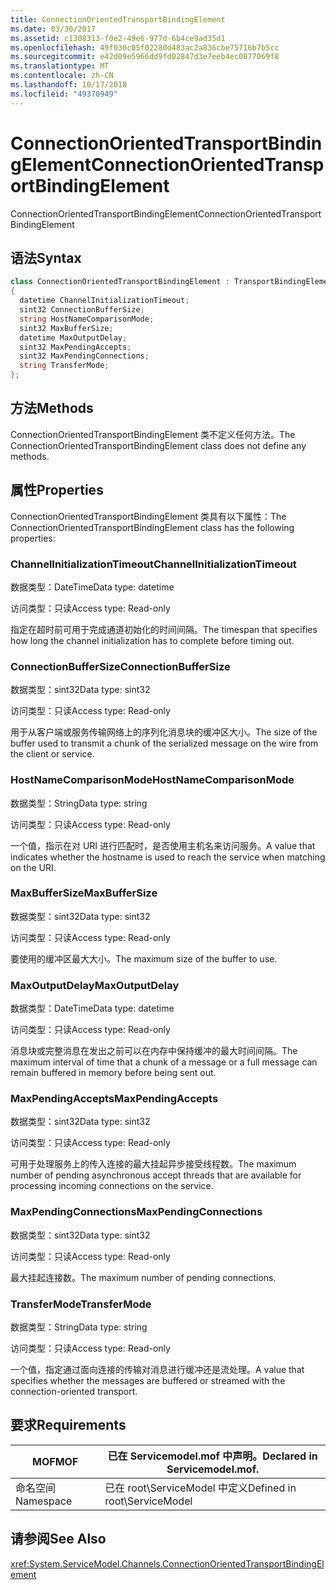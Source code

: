 ```yaml
---
title: ConnectionOrientedTransportBindingElement
ms.date: 03/30/2017
ms.assetid: c1308313-f0e2-49e6-977d-6b4ce9ad35d1
ms.openlocfilehash: 49f030c05f02280d483ac2a836cbe75716b7b5cc
ms.sourcegitcommit: e42d09e5966dd9fd02847d3e7eeb4ec0877069f8
ms.translationtype: MT
ms.contentlocale: zh-CN
ms.lasthandoff: 10/17/2018
ms.locfileid: "49370949"
---
```

# <a name="connectionorientedtransportbindingelement"></a><span data-ttu-id="af7ff-102">ConnectionOrientedTransportBindingElement</span><span class="sxs-lookup"><span data-stu-id="af7ff-102">ConnectionOrientedTransportBindingElement</span></span>
<span data-ttu-id="af7ff-103">ConnectionOrientedTransportBindingElement</span><span class="sxs-lookup"><span data-stu-id="af7ff-103">ConnectionOrientedTransportBindingElement</span></span>  
  
## <a name="syntax"></a><span data-ttu-id="af7ff-104">语法</span><span class="sxs-lookup"><span data-stu-id="af7ff-104">Syntax</span></span>  
  
```csharp
class ConnectionOrientedTransportBindingElement : TransportBindingElement  
{  
  datetime ChannelInitializationTimeout;  
  sint32 ConnectionBufferSize;  
  string HostNameComparisonMode;  
  sint32 MaxBufferSize;  
  datetime MaxOutputDelay;  
  sint32 MaxPendingAccepts;  
  sint32 MaxPendingConnections;  
  string TransferMode;  
};  
```  
  
## <a name="methods"></a><span data-ttu-id="af7ff-105">方法</span><span class="sxs-lookup"><span data-stu-id="af7ff-105">Methods</span></span>  
 <span data-ttu-id="af7ff-106">ConnectionOrientedTransportBindingElement 类不定义任何方法。</span><span class="sxs-lookup"><span data-stu-id="af7ff-106">The ConnectionOrientedTransportBindingElement class does not define any methods.</span></span>  
  
## <a name="properties"></a><span data-ttu-id="af7ff-107">属性</span><span class="sxs-lookup"><span data-stu-id="af7ff-107">Properties</span></span>  
 <span data-ttu-id="af7ff-108">ConnectionOrientedTransportBindingElement 类具有以下属性：</span><span class="sxs-lookup"><span data-stu-id="af7ff-108">The ConnectionOrientedTransportBindingElement class has the following properties:</span></span>  
  
### <a name="channelinitializationtimeout"></a><span data-ttu-id="af7ff-109">ChannelInitializationTimeout</span><span class="sxs-lookup"><span data-stu-id="af7ff-109">ChannelInitializationTimeout</span></span>  
 <span data-ttu-id="af7ff-110">数据类型：DateTime</span><span class="sxs-lookup"><span data-stu-id="af7ff-110">Data type: datetime</span></span>  
  
 <span data-ttu-id="af7ff-111">访问类型：只读</span><span class="sxs-lookup"><span data-stu-id="af7ff-111">Access type: Read-only</span></span>  
  
 <span data-ttu-id="af7ff-112">指定在超时前可用于完成通道初始化的时间间隔。</span><span class="sxs-lookup"><span data-stu-id="af7ff-112">The timespan that specifies how long the channel initialization has to complete before timing out.</span></span>  
  
### <a name="connectionbuffersize"></a><span data-ttu-id="af7ff-113">ConnectionBufferSize</span><span class="sxs-lookup"><span data-stu-id="af7ff-113">ConnectionBufferSize</span></span>  
 <span data-ttu-id="af7ff-114">数据类型：sint32</span><span class="sxs-lookup"><span data-stu-id="af7ff-114">Data type: sint32</span></span>  
  
 <span data-ttu-id="af7ff-115">访问类型：只读</span><span class="sxs-lookup"><span data-stu-id="af7ff-115">Access type: Read-only</span></span>  
  
 <span data-ttu-id="af7ff-116">用于从客户端或服务传输网络上的序列化消息块的缓冲区大小。</span><span class="sxs-lookup"><span data-stu-id="af7ff-116">The size of the buffer used to transmit a chunk of the serialized message on the wire from the client or service.</span></span>  
  
### <a name="hostnamecomparisonmode"></a><span data-ttu-id="af7ff-117">HostNameComparisonMode</span><span class="sxs-lookup"><span data-stu-id="af7ff-117">HostNameComparisonMode</span></span>  
 <span data-ttu-id="af7ff-118">数据类型：String</span><span class="sxs-lookup"><span data-stu-id="af7ff-118">Data type: string</span></span>  
  
 <span data-ttu-id="af7ff-119">访问类型：只读</span><span class="sxs-lookup"><span data-stu-id="af7ff-119">Access type: Read-only</span></span>  
  
 <span data-ttu-id="af7ff-120">一个值，指示在对 URI 进行匹配时，是否使用主机名来访问服务。</span><span class="sxs-lookup"><span data-stu-id="af7ff-120">A value that indicates whether the hostname is used to reach the service when matching on the URI.</span></span>  
  
### <a name="maxbuffersize"></a><span data-ttu-id="af7ff-121">MaxBufferSize</span><span class="sxs-lookup"><span data-stu-id="af7ff-121">MaxBufferSize</span></span>  
 <span data-ttu-id="af7ff-122">数据类型：sint32</span><span class="sxs-lookup"><span data-stu-id="af7ff-122">Data type: sint32</span></span>  
  
 <span data-ttu-id="af7ff-123">访问类型：只读</span><span class="sxs-lookup"><span data-stu-id="af7ff-123">Access type: Read-only</span></span>  
  
 <span data-ttu-id="af7ff-124">要使用的缓冲区最大大小。</span><span class="sxs-lookup"><span data-stu-id="af7ff-124">The maximum size of the buffer to use.</span></span>  
  
### <a name="maxoutputdelay"></a><span data-ttu-id="af7ff-125">MaxOutputDelay</span><span class="sxs-lookup"><span data-stu-id="af7ff-125">MaxOutputDelay</span></span>  
 <span data-ttu-id="af7ff-126">数据类型：DateTime</span><span class="sxs-lookup"><span data-stu-id="af7ff-126">Data type: datetime</span></span>  
  
 <span data-ttu-id="af7ff-127">访问类型：只读</span><span class="sxs-lookup"><span data-stu-id="af7ff-127">Access type: Read-only</span></span>  
  
 <span data-ttu-id="af7ff-128">消息块或完整消息在发出之前可以在内存中保持缓冲的最大时间间隔。</span><span class="sxs-lookup"><span data-stu-id="af7ff-128">The maximum interval of time that a chunk of a message or a full message can remain buffered in memory before being sent out.</span></span>  
  
### <a name="maxpendingaccepts"></a><span data-ttu-id="af7ff-129">MaxPendingAccepts</span><span class="sxs-lookup"><span data-stu-id="af7ff-129">MaxPendingAccepts</span></span>  
 <span data-ttu-id="af7ff-130">数据类型：sint32</span><span class="sxs-lookup"><span data-stu-id="af7ff-130">Data type: sint32</span></span>  
  
 <span data-ttu-id="af7ff-131">访问类型：只读</span><span class="sxs-lookup"><span data-stu-id="af7ff-131">Access type: Read-only</span></span>  
  
 <span data-ttu-id="af7ff-132">可用于处理服务上的传入连接的最大挂起异步接受线程数。</span><span class="sxs-lookup"><span data-stu-id="af7ff-132">The maximum number of pending asynchronous accept threads that are available for processing incoming connections on the service.</span></span>  
  
### <a name="maxpendingconnections"></a><span data-ttu-id="af7ff-133">MaxPendingConnections</span><span class="sxs-lookup"><span data-stu-id="af7ff-133">MaxPendingConnections</span></span>  
 <span data-ttu-id="af7ff-134">数据类型：sint32</span><span class="sxs-lookup"><span data-stu-id="af7ff-134">Data type: sint32</span></span>  
  
 <span data-ttu-id="af7ff-135">访问类型：只读</span><span class="sxs-lookup"><span data-stu-id="af7ff-135">Access type: Read-only</span></span>  
  
 <span data-ttu-id="af7ff-136">最大挂起连接数。</span><span class="sxs-lookup"><span data-stu-id="af7ff-136">The maximum number of pending connections.</span></span>  
  
### <a name="transfermode"></a><span data-ttu-id="af7ff-137">TransferMode</span><span class="sxs-lookup"><span data-stu-id="af7ff-137">TransferMode</span></span>  
 <span data-ttu-id="af7ff-138">数据类型：String</span><span class="sxs-lookup"><span data-stu-id="af7ff-138">Data type: string</span></span>  
  
 <span data-ttu-id="af7ff-139">访问类型：只读</span><span class="sxs-lookup"><span data-stu-id="af7ff-139">Access type: Read-only</span></span>  
  
 <span data-ttu-id="af7ff-140">一个值，指定通过面向连接的传输对消息进行缓冲还是流处理。</span><span class="sxs-lookup"><span data-stu-id="af7ff-140">A value that specifies whether the messages are buffered or streamed with the connection-oriented transport.</span></span>  
  
## <a name="requirements"></a><span data-ttu-id="af7ff-141">要求</span><span class="sxs-lookup"><span data-stu-id="af7ff-141">Requirements</span></span>  
  
|<span data-ttu-id="af7ff-142">MOF</span><span class="sxs-lookup"><span data-stu-id="af7ff-142">MOF</span></span>|<span data-ttu-id="af7ff-143">已在 Servicemodel.mof 中声明。</span><span class="sxs-lookup"><span data-stu-id="af7ff-143">Declared in Servicemodel.mof.</span></span>|  
|---------|-----------------------------------|  
|<span data-ttu-id="af7ff-144">命名空间</span><span class="sxs-lookup"><span data-stu-id="af7ff-144">Namespace</span></span>|<span data-ttu-id="af7ff-145">已在 root\ServiceModel 中定义</span><span class="sxs-lookup"><span data-stu-id="af7ff-145">Defined in root\ServiceModel</span></span>|  
  
## <a name="see-also"></a><span data-ttu-id="af7ff-146">请参阅</span><span class="sxs-lookup"><span data-stu-id="af7ff-146">See Also</span></span>  
 <xref:System.ServiceModel.Channels.ConnectionOrientedTransportBindingElement>

